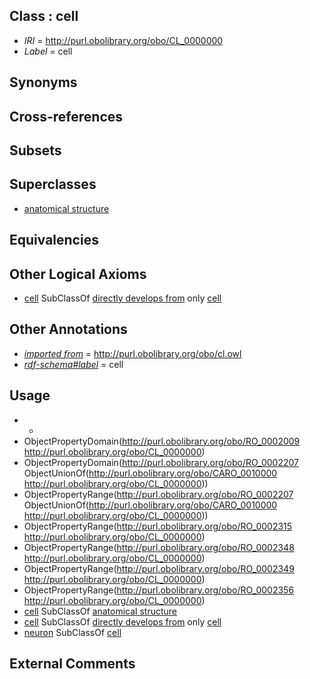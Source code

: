 
## Class : cell

 * *IRI* = http://purl.obolibrary.org/obo/CL_0000000
 * *Label* = cell

## Synonyms


## Cross-references


## Subsets


## Superclasses

 * [anatomical structure](../../CARO/03/CARO_0000003.md)

## Equivalencies


## Other Logical Axioms

 * [cell](../../CL/00/CL_0000000.md) SubClassOf [directly develops from](../../RO/07/RO_0002207.md) only [cell](../../CL/00/CL_0000000.md)

## Other Annotations

 * *[imported from](../../IAO/12/IAO_0000412.md)* = http://purl.obolibrary.org/obo/cl.owl
 * *[rdf-schema#label](../../el/rdf-schema#label.md)* = cell

## Usage

 * -
 * ObjectPropertyDomain(<http://purl.obolibrary.org/obo/RO_0002009> <http://purl.obolibrary.org/obo/CL_0000000>)
 * ObjectPropertyDomain(<http://purl.obolibrary.org/obo/RO_0002207> ObjectUnionOf(<http://purl.obolibrary.org/obo/CARO_0010000> <http://purl.obolibrary.org/obo/CL_0000000>))
 * ObjectPropertyRange(<http://purl.obolibrary.org/obo/RO_0002207> ObjectUnionOf(<http://purl.obolibrary.org/obo/CARO_0010000> <http://purl.obolibrary.org/obo/CL_0000000>))
 * ObjectPropertyRange(<http://purl.obolibrary.org/obo/RO_0002315> <http://purl.obolibrary.org/obo/CL_0000000>)
 * ObjectPropertyRange(<http://purl.obolibrary.org/obo/RO_0002348> <http://purl.obolibrary.org/obo/CL_0000000>)
 * ObjectPropertyRange(<http://purl.obolibrary.org/obo/RO_0002349> <http://purl.obolibrary.org/obo/CL_0000000>)
 * ObjectPropertyRange(<http://purl.obolibrary.org/obo/RO_0002356> <http://purl.obolibrary.org/obo/CL_0000000>)
 * [cell](../../CL/00/CL_0000000.md) SubClassOf [anatomical structure](../../CARO/03/CARO_0000003.md)
 * [cell](../../CL/00/CL_0000000.md) SubClassOf [directly develops from](../../RO/07/RO_0002207.md) only [cell](../../CL/00/CL_0000000.md)
 * [neuron](../../CL/40/CL_0000540.md) SubClassOf [cell](../../CL/00/CL_0000000.md)

## External Comments


